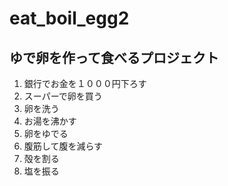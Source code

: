 # eat_boil_egg2
ゆで卵を作って食べるプロジェクト
---
1. 銀行でお金を１０００円下ろす  
2. スーパーで卵を買う  
3. 卵を洗う  
4. お湯を沸かす
5. 卵をゆでる
6. 腹筋して腹を減らす
7. 殻を割る
8. 塩を振る
